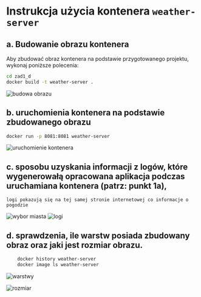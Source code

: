 # Instrukcja użycia kontenera `weather-server`

## a. Budowanie obrazu kontenera

Aby zbudować obraz kontenera na podstawie przygotowanego projektu, wykonaj poniższe polecenia:

```bash
cd zad1_d
docker build -t weather-server .
```
![budowa obrazu](img/budowa_obrazu.png)

## b. uruchomienia kontenera na podstawie zbudowanego obrazu
```bash
docker run -p 8081:8081 weather-server
```
![uruchomienie kontenera](img/uruchomienie_kontenera.png)

## c. sposobu uzyskania informacji z logów, które wygenerowałą opracowana aplikacja podczas uruchamiana kontenera (patrz: punkt 1a),
    logi pokazują się na tej samej stronie internetowej co informacje o pogodzie

![wybor miasta](img/wybor_miasta.png)
![logi](img/logi.png)
## d. sprawdzenia, ile warstw posiada zbudowany obraz oraz jaki jest rozmiar obrazu.
```bash
    docker history weather-server
    docker image ls weather-server
```

![warstwy](img/warstwy.png)

![rozmiar](img/rozmiar.png)
